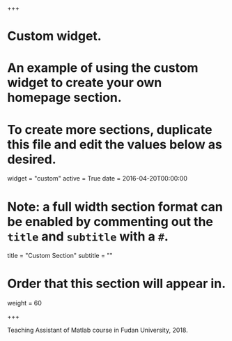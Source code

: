 +++
# Custom widget.
# An example of using the custom widget to create your own homepage section.
# To create more sections, duplicate this file and edit the values below as desired.
widget = "custom"
active = True
date = 2016-04-20T00:00:00

# Note: a full width section format can be enabled by commenting out the `title` and `subtitle` with a `#`.
title = "Custom Section"
subtitle = ""

# Order that this section will appear in.
weight = 60

+++

Teaching Assistant of Matlab course in Fudan University, 2018.



